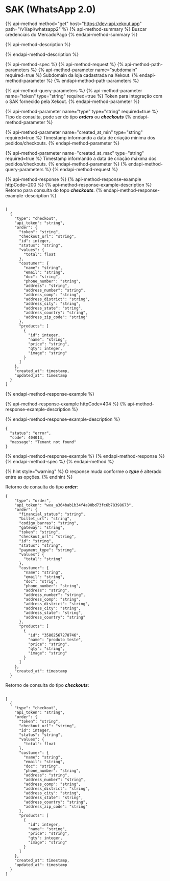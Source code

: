 # SAK \(WhatsApp 2.0\)

{% api-method method="get" host="https://dev-api.xekout.app" path="/v1/api/whatsapp2" %}
{% api-method-summary %}
Buscar credenciais do MercadoPago
{% endapi-method-summary %}

{% api-method-description %}

{% endapi-method-description %}

{% api-method-spec %}
{% api-method-request %}
{% api-method-path-parameters %}
{% api-method-parameter name="subdomain" required=true %}
Subdomain da loja cadastrada na Xekout.
{% endapi-method-parameter %}
{% endapi-method-path-parameters %}

{% api-method-query-parameters %}
{% api-method-parameter name="token" type="string" required=true %}
Token para integração com o SAK fornecido pela Xekout.
{% endapi-method-parameter %}

{% api-method-parameter name="type" type="string" required=true %}
Tipo de consulta, pode ser do tipo _**orders**_ ou _**checkouts**_
{% endapi-method-parameter %}

{% api-method-parameter name="created\_at\_min" type="string" required=true %}
Timestamp informando a data de criação minima dos pedidos/checkouts.
{% endapi-method-parameter %}

{% api-method-parameter name="created\_at\_max" type="string" required=true %}
Timestamp informando a data de criação máxima dos pedidos/checkouts.
{% endapi-method-parameter %}
{% endapi-method-query-parameters %}
{% endapi-method-request %}

{% api-method-response %}
{% api-method-response-example httpCode=200 %}
{% api-method-response-example-description %}
Retorno para consulta do topo _**checkouts**_.
{% endapi-method-response-example-description %}

```text

[
  {
    "type": "checkout",
    "api_token": "string",
    "order": {
      "token": "string",
      "checkout_url": "string",
      "id": integer,
      "status": "string",
      "values": {
        "total": float
      },
      "costumer": {
        "name": "string",
        "email": "string",
        "doc": "string",
        "phone_number": "string",
        "address": "string",
        "address_number": "string",
        "address_comp": "string",
        "address_district": "string",
        "address_city": "string",
        "address_state": "string",
        "address_country": "string",
        "address_zip_code": "string"
      },
      "products": [
        {
          "id": integer,
          "name": "string",
          "price": "string",
          "qty": integer,
          "image": "string"
        }
      ]
    },
    "created_at": timestamp,
    "updated_at": timestamp
  }
]
```
{% endapi-method-response-example %}

{% api-method-response-example httpCode=404 %}
{% api-method-response-example-description %}

{% endapi-method-response-example-description %}

```text
{
  "status": "error",
  "code": 404013,
  "message": "Tenant not found"
}
```
{% endapi-method-response-example %}
{% endapi-method-response %}
{% endapi-method-spec %}
{% endapi-method %}

{% hint style="warning" %}
O response muda conforme o _**type**_ é alterado entre as opções.
{% endhint %}

Retorno de consulta do tipo _**order**_:

```text
{
    "type": "order",
    "api_token": "wxa_a364bab1b34f4a90bd73fc6b78398673",
    "order": {
      "financial_status": "string",
      "billet_url": "string",
      "codigo_barras": "string",
      "gateway": "string",
      "token": "string",
      "checkout_url": "string",
      "id": "string",
      "status": "string",
      "payment_type": "string",
      "values": {
        "total": "string"
      },
      "costumer": {
        "name": "string",
        "email": "string",
        "doc": "strig",
        "phone_number": "string",
        "address": "string",
        "address_number": "string",
        "address_comp": "string",
        "address_district": "string",
        "address_city": "string",
        "address_state": "string",
        "address_country": "string"
      },
      "products": [
        {
          "id": "35802567278746",
          "name": "produto teste",
          "price": "string",
          "qty": "string",
          "image": "string"
        }
      ]
    },
    "created_at": timestamp
  }
```

Retorno de consulta do tipo _**checkouts**_:

```text

[
  {
    "type": "checkout",
    "api_token": "string",
    "order": {
      "token": "string",
      "checkout_url": "string",
      "id": integer,
      "status": "string",
      "values": {
        "total": float
      },
      "costumer": {
        "name": "string",
        "email": "string",
        "doc": "string",
        "phone_number": "string",
        "address": "string",
        "address_number": "string",
        "address_comp": "string",
        "address_district": "string",
        "address_city": "string",
        "address_state": "string",
        "address_country": "string",
        "address_zip_code": "string"
      },
      "products": [
        {
          "id": integer,
          "name": "string",
          "price": "string",
          "qty": integer,
          "image": "string"
        }
      ]
    },
    "created_at": timestamp,
    "updated_at": timestamp
  }
]
```

